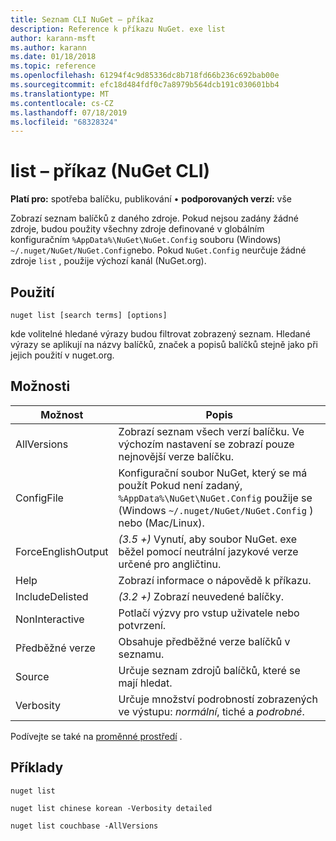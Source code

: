 ```yaml
---
title: Seznam CLI NuGet – příkaz
description: Reference k příkazu NuGet. exe list
author: karann-msft
ms.author: karann
ms.date: 01/18/2018
ms.topic: reference
ms.openlocfilehash: 61294f4c9d85336dc8b718fd66b236c692bab00e
ms.sourcegitcommit: efc18d484fdf0c7a8979b564dcb191c030601bb4
ms.translationtype: MT
ms.contentlocale: cs-CZ
ms.lasthandoff: 07/18/2019
ms.locfileid: "68328324"
---
```

# <a name="list-command-nuget-cli"></a>list – příkaz (NuGet CLI)

**Platí pro:** spotřeba balíčku, publikování &bullet; **podporovaných verzí:** vše

Zobrazí seznam balíčků z daného zdroje. Pokud nejsou zadány žádné zdroje, budou použity všechny zdroje definované v globálním konfiguračním `%AppData%\NuGet\NuGet.Config` souboru (Windows) `~/.nuget/NuGet/NuGet.Config`nebo. Pokud `NuGet.Config` neurčuje žádné zdroje `list` , použije výchozí kanál (NuGet.org).

## <a name="usage"></a>Použití

```cli
nuget list [search terms] [options]
```

kde volitelné hledané výrazy budou filtrovat zobrazený seznam. Hledané výrazy se aplikují na názvy balíčků, značek a popisů balíčků stejně jako při jejich použití v nuget.org.

## <a name="options"></a>Možnosti

| Možnost | Popis |
| --- | --- |
| AllVersions | Zobrazí seznam všech verzí balíčku. Ve výchozím nastavení se zobrazí pouze nejnovější verze balíčku. |
| ConfigFile | Konfigurační soubor NuGet, který se má použít Pokud není zadaný, `%AppData%\NuGet\NuGet.Config` použije se (Windows `~/.nuget/NuGet/NuGet.Config` ) nebo (Mac/Linux).|
| ForceEnglishOutput | *(3.5 +)* Vynutí, aby soubor NuGet. exe běžel pomocí neutrální jazykové verze určené pro angličtinu. |
| Help | Zobrazí informace o nápovědě k příkazu. |
| IncludeDelisted | *(3.2 +)* Zobrazí neuvedené balíčky. |
| NonInteractive | Potlačí výzvy pro vstup uživatele nebo potvrzení. |
| Předběžné verze | Obsahuje předběžné verze balíčků v seznamu. |
| Source | Určuje seznam zdrojů balíčků, které se mají hledat. |
| Verbosity | Určuje množství podrobností zobrazených ve výstupu: *normální*, tiché a *podrobné*. |

Podívejte se také na [proměnné prostředí](cli-ref-environment-variables.md) .

## <a name="examples"></a>Příklady

```cli
nuget list

nuget list chinese korean -Verbosity detailed

nuget list couchbase -AllVersions
```
